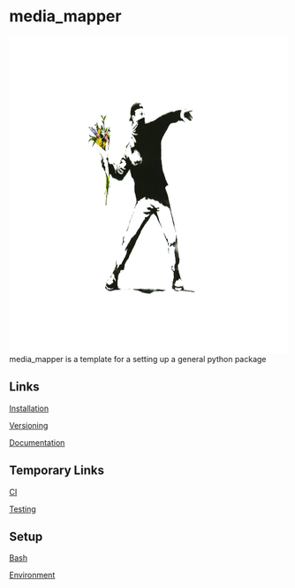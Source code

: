 media_mapper
=====================================================================================================

<img align="right" src="docs/pictures/cover.jpeg" height="575" width="1400">

media_mapper is a template for a setting up a general python package

Links
-----
[Installation](docs/md/installation.md)

[Versioning](docs/md/versioning.md)

[Documentation](docs/md/documentation.md)


Temporary Links
---------------
[CI](http://bids.github.io/2015-06-04-berkeley/testing/08-ci.html)

[Testing](http://bids.github.io/2015-06-04-berkeley/testing/)


Setup
-----

[Bash](https://github.com/barryclark/bashstrap)

[Environment](https://github.com/jshiv/media_mapper/blob/master/scripts/setup_env.sh)
